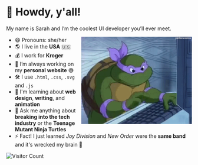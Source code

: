 # 🤠 Howdy, y'all!

My name is Sarah and I’m the coolest UI developer you’ll ever meet.

<img src = 'donnie.gif' alt = 'Donatello from Teenage Mutant Ninja Turtles types wildly on 90s desktop computer' width='300px' align='right'/>

- 😄 Pronouns: she/her
- 🌎 I live in the **USA** 🇺🇸
- 💰 I work for **Kroger**
- 🔭 I’m always working on my **personal website** 😅
- 🛠 I use `.html`, `.css`, `.svg` and `.js`
- 🌱 I'm learning about **web design**, **writing**, and **animation**
- 💬 Ask me anything about **breaking into the tech industry** or the **Teenage Mutant Ninja Turtles**
- ⚡️ Fact! I just learned *Joy Division* and *New Order* were the **same band** and it's wrecked my brain 🤯

![Visitor Count](https://profile-counter.glitch.me/zarahzachz/count.svg)
